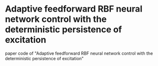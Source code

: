 # Adaptive feedforward RBF neural network control with the deterministic persistence of excitation
paper code of "Adaptive feedforward RBF neural network control with the deterministic persistence of excitation"
    
